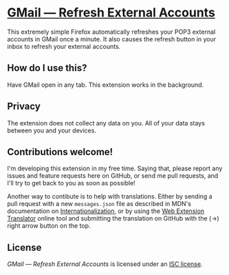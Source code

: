 # [GMail — Refresh External Accounts](https://addons.mozilla.org/en-US/firefox/addon/gmail-refresh-external-accounts/)

This extremely simple Firefox automatically refreshes your POP3 external
accounts in GMail once a minute. It also causes the refresh button in your inbox
to refresh your external accounts.

## How do I use this?

Have GMail open in any tab. This extension works in the background.

## Privacy

The extension does not collect any data on you. All of your data stays between
you and your devices.

## Contributions welcome!

I'm developing this extension in my free time. Saying that, please report any
issues and feature requests here on GitHub, or send me pull requests, and I'll
try to get back to you as soon as possible!

Another way to contibute is to help with translations. Either by sending a pull
request with a new `messages.json` file as described in MDN's documentation on
[Internationalization](https://developer.mozilla.org/en-US/docs/Mozilla/Add-ons/WebExtensions/Internationalization#Providing_localized_strings_in__locales),
or by using the
[Web Extension Translator](https://lusito.github.io/web-ext-translator?gh=https://github.com/danielrozenberg/gmail-refresh-external-accounts)
online tool and submitting the translation on GitHub with the (→) right arrow
button on the top.

## License

_GMail — Refresh External Accounts_ is licensed under an [ISC license](LICENSE).
